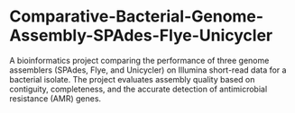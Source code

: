 # Comparative-Bacterial-Genome-Assembly-SPAdes-Flye-Unicycler
A bioinformatics project comparing the performance of three genome assemblers (SPAdes, Flye, and Unicycler) on Illumina short-read data for a bacterial isolate. The project evaluates assembly quality based on contiguity, completeness, and the accurate detection of antimicrobial resistance (AMR) genes.
